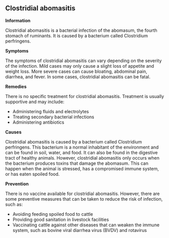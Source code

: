 ## Clostridial abomasitis

**Information**

Clostridial abomasitis is a bacterial infection of the abomasum, the fourth stomach of ruminants. It is caused by a bacterium called Clostridium perfringens.

**Symptoms**

The symptoms of clostridial abomasitis can vary depending on the severity of the infection. Mild cases may only cause a slight loss of appetite and weight loss. More severe cases can cause bloating, abdominal pain, diarrhea, and fever. In some cases, clostridial abomasitis can be fatal.

**Remedies**

There is no specific treatment for clostridial abomasitis. Treatment is usually supportive and may include:

* Administering fluids and electrolytes
* Treating secondary bacterial infections
* Administering antibiotics

**Causes**

Clostridial abomasitis is caused by a bacterium called Clostridium perfringens. This bacterium is a normal inhabitant of the environment and can be found in soil, water, and food. It can also be found in the digestive tract of healthy animals. However, clostridial abomasitis only occurs when the bacterium produces toxins that damage the abomasum. This can happen when the animal is stressed, has a compromised immune system, or has eaten spoiled food.

**Prevention**

There is no vaccine available for clostridial abomasitis. However, there are some preventive measures that can be taken to reduce the risk of infection, such as:

* Avoiding feeding spoiled food to cattle
* Providing good sanitation in livestock facilities
* Vaccinating cattle against other diseases that can weaken the immune system, such as bovine viral diarrhea virus (BVDV) and rotavirus

